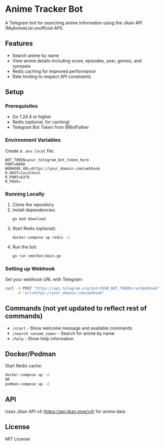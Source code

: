 # Anime Tracker Bot

A Telegram bot for searching anime information using the Jikan API (MyAnimeList unofficial API).

## Features

- Search anime by name
- View anime details including score, episodes, year, genres, and synopsis
- Redis caching for improved performance
- Rate limiting to respect API constraints

## Setup

### Prerequisites

- Go 1.24.4 or higher
- Redis (optional, for caching)
- Telegram Bot Token from @BotFather

### Environment Variables

Create a `.env.local` file:

```
BOT_TOKEN=your_telegram_bot_token_here
PORT=8080
WEBHOOK_URL=https://your_domain.com/webhook
R_HOST=localhost
R_PORT=6379
R_PASS=
```

### Running Locally

1. Clone the repository
2. Install dependencies:
   ```bash
   go mod download
   ```
3. Start Redis (optional):
   ```bash
   docker-compose up redis -d
   ```
4. Run the bot:
   ```bash
   go run cmd/bot/main.go
   ```

### Setting up Webhook

Set your webhook URL with Telegram:
```bash
curl -X POST "https://api.telegram.org/bot<YOUR_BOT_TOKEN>/setWebhook" \
     -d "url=https://your_domain.com/webhook"
```

## Commands (not yet updated to reflect rest of commands)

- `/start` - Show welcome message and available commands
- `/search <anime_name>` - Search for anime by name
- `/help` - Show help information

## Docker/Podman

Start Redis cache:
```bash
docker-compose up -d
OR
podman-compose up -d
```

## API

Uses Jikan API v4 (https://api.jikan.moe/v4) for anime data.

## License

MIT License
